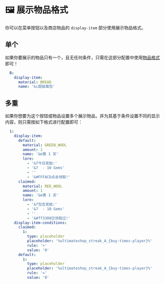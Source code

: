 # 🖼️ 展示物品格式

你可以在菜单按钮以及商店物品的 `display-item` 部分使用展示物品格式。

## 单个

如果你要展示的物品只有一个，且无任何条件，只需在这部分配置中使用[物品格式](format.itemformat.md)即可！

``` YAML
  B:
    display-item:
      material: BREAD
      name: '&c超级面包'
```

## 多重

如果你想要为这个按钮或物品设置多个展示物品，并为其基于条件设置不同的显示内容，则只需按如下格式进行配置即可：

``` YAML
  1:
    display-item:
      default:
        material: GREEN_WOOL
        amount: 1
        name: '&e第 1 天'
        lore:
          - '&f今日奖励:'
          - '&7  - 10 Gems'
          - ''
          - '&#FFFACD点击领取!'
      claimed:
        material: RED_WOOL
        amount: 1
        name: '&e第 1 天'
        lore:
          - '&f包含奖励:'
          - '&7  - 10 Gems'
          - ''
          - '&#ff3300已领取过!'
    display-item-conditions:
      claimed: 
        1:
          type: placeholder
          placeholder: '%ultimateshop_streak_A_{buy-times-player}%'
          rule: '>'
          value: '0'
      default:
        1:
          type: placeholder
          placeholder: '%ultimateshop_streak_A_{buy-times-player}%'
          rule: '='
          value: '0'
```